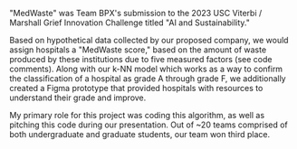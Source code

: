   "MedWaste" was Team BPX's submission to the 2023 USC Viterbi / Marshall Grief Innovation Challenge titled "AI and Sustainability."

  Based on hypothetical data collected by our proposed company, we would assign hospitals  a "MedWaste score," based on the amount of waste produced by these institutions due to five measured factors (see code comments).
Along with our k-NN model which works as a way to confirm the classification of a hospital as grade A through grade F, we additionally created a Figma prototype that provided hospitals with resources to understand
their grade and improve.

  My primary role for this project was coding this algorithm, as well as pitching this code during our presentation. Out of ~20 teams comprised of both undergraduate and graduate students, our team won third place.
